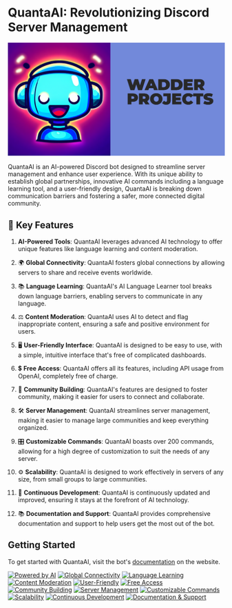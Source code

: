 # QuantaAI: Revolutionizing Discord Server Management

![QuantaAI Logo](images/wadderhead.png)

QuantaAI is an AI-powered Discord bot designed to streamline server management and enhance user experience. With its unique ability to establish global partnerships, innovative AI commands including a language learning tool, and a user-friendly design, QuantaAI is breaking down communication barriers and fostering a safer, more connected digital community.

## 🔑 Key Features

1. **AI-Powered Tools**: QuantaAI leverages advanced AI technology to offer unique features like language learning and content moderation.

2. 🌍 **Global Connectivity**: QuantaAI fosters global connections by allowing servers to share and receive events worldwide.

3. 📚 **Language Learning**: QuantaAI's AI Language Learner tool breaks down language barriers, enabling servers to communicate in any language.

4. ⚖️ **Content Moderation**: QuantaAI uses AI to detect and flag inappropriate content, ensuring a safe and positive environment for users.

5. 🖥️ **User-Friendly Interface**: QuantaAI is designed to be easy to use, with a simple, intuitive interface that's free of complicated dashboards.

6. 💲 **Free Access**: QuantaAI offers all its features, including API usage from OpenAI, completely free of charge.

7. 🤝 **Community Building**: QuantaAI's features are designed to foster community, making it easier for users to connect and collaborate.

8. 🛠️ **Server Management**: QuantaAI streamlines server management, making it easier to manage large communities and keep everything organized.

9. 🎛️ **Customizable Commands**: QuantaAI boasts over 200 commands, allowing for a high degree of customization to suit the needs of any server.

10. ⚙️ **Scalability**: QuantaAI is designed to work effectively in servers of any size, from small groups to large communities.

11. 🔄 **Continuous Development**: QuantaAI is continuously updated and improved, ensuring it stays at the forefront of AI technology.

12. 📚 **Documentation and Support**: QuantaAI provides comprehensive documentation and support to help users get the most out of the bot.

## Getting Started

To get started with QuantaAI, visit the bot's [documentation](http://wadderprojects.bhweb.ws/documentation/documentation-html-template-master/docum.html) on the website.

[![Powered by AI](https://img.shields.io/badge/Powered%20by-AI-orange.svg)](https://www.openai.com/)
[![Global Connectivity](https://img.shields.io/badge/Global-Connectivity-blue.svg)](http://wadderprojects.bhweb.ws/)
[![Language Learning](https://img.shields.io/badge/Language-Learning-yellow.svg)](http://wadderprojects.bhweb.ws/)
[![Content Moderation](https://img.shields.io/badge/Content-Moderation-red.svg)](http://wadderprojects.bhweb.ws/)
[![User-Friendly](https://img.shields.io/badge/User-Friendly-green.svg)](http://wadderprojects.bhweb.ws/)
[![Free Access](https://img.shields.io/badge/Free-Access-purple.svg)](http://wadderprojects.bhweb.ws/)
[![Community Building](https://img.shields.io/badge/Community-Building-brightgreen.svg)](http://wadderprojects.bhweb.ws/)
[![Server Management](https://img.shields.io/badge/Server-Management-lightgrey.svg)](http://wadderprojects.bhweb.ws/)
[![Customizable Commands](https://img.shields.io/badge/Customizable-Commands-ff69b4.svg)](http://wadderprojects.bhweb.ws/)
[![Scalability](https://img.shields.io/badge/Scalability-critical.svg)](http://wadderprojects.bhweb.ws/)
[![Continuous Development](https://img.shields.io/badge/Continuous-Development-yellowgreen.svg)](http://wadderprojects.bhweb.ws/)
[![Documentation & Support](https://img.shields.io/badge/Documentation-&-Support-lightblue.svg)](http://wadderprojects.bhweb.ws/)
